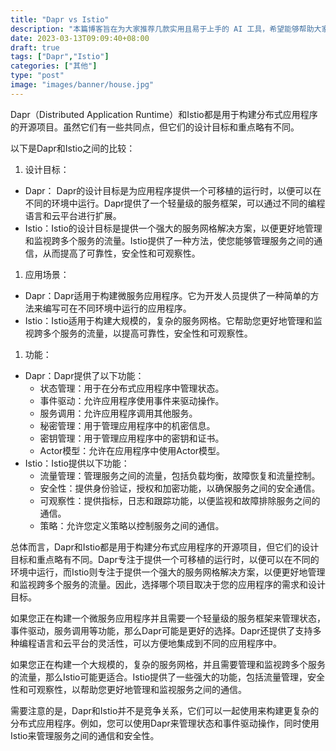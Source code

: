 ```yaml
---
title: "Dapr vs Istio"
description: "本篇博客旨在为大家推荐几款实用且易于上手的 AI 工具，希望能够帮助大家提高工作效率，更好地应用 AI 技术。"
date: 2023-03-13T09:09:40+08:00
draft: true
tags: ["Dapr","Istio"]
categories: ["其他"]
type: "post"
image: "images/banner/house.jpg"
---
```


Dapr（Distributed Application Runtime）和Istio都是用于构建分布式应用程序的开源项目。虽然它们有一些共同点，但它们的设计目标和重点略有不同。

以下是Dapr和Istio之间的比较：

1. 设计目标：

- Dapr： Dapr的设计目标是为应用程序提供一个可移植的运行时，以便可以在不同的环境中运行。Dapr提供了一个轻量级的服务框架，可以通过不同的编程语言和云平台进行扩展。
- Istio：Istio的设计目标是提供一个强大的服务网格解决方案，以便更好地管理和监视跨多个服务的流量。Istio提供了一种方法，使您能够管理服务之间的通信，从而提高了可靠性，安全性和可观察性。

1. 应用场景：

- Dapr：Dapr适用于构建微服务应用程序。它为开发人员提供了一种简单的方法来编写可在不同环境中运行的应用程序。
- Istio：Istio适用于构建大规模的，复杂的服务网格。它帮助您更好地管理和监视跨多个服务的流量，以提高可靠性，安全性和可观察性。

1. 功能：

- Dapr：Dapr提供了以下功能：
  - 状态管理：用于在分布式应用程序中管理状态。
  - 事件驱动：允许应用程序使用事件来驱动操作。
  - 服务调用：允许应用程序调用其他服务。
  - 秘密管理：用于管理应用程序中的机密信息。
  - 密钥管理：用于管理应用程序中的密钥和证书。
  - Actor模型：允许在应用程序中使用Actor模型。
- Istio：Istio提供以下功能：
  - 流量管理：管理服务之间的流量，包括负载均衡，故障恢复和流量控制。
  - 安全性：提供身份验证，授权和加密功能，以确保服务之间的安全通信。
  - 可观察性：提供指标，日志和跟踪功能，以便监视和故障排除服务之间的通信。
  - 策略：允许您定义策略以控制服务之间的通信。

总体而言，Dapr和Istio都是用于构建分布式应用程序的开源项目，但它们的设计目标和重点略有不同。Dapr专注于提供一个可移植的运行时，以便可以在不同的环境中运行，而Istio则专注于提供一个强大的服务网格解决方案，以便更好地管理和监视跨多个服务的流量。因此，选择哪个项目取决于您的应用程序的需求和设计目标。

如果您正在构建一个微服务应用程序并且需要一个轻量级的服务框架来管理状态，事件驱动，服务调用等功能，那么Dapr可能是更好的选择。Dapr还提供了支持多种编程语言和云平台的灵活性，可以方便地集成到不同的应用程序中。

如果您正在构建一个大规模的，复杂的服务网格，并且需要管理和监视跨多个服务的流量，那么Istio可能更适合。Istio提供了一些强大的功能，包括流量管理，安全性和可观察性，以帮助您更好地管理和监视服务之间的通信。

需要注意的是，Dapr和Istio并不是竞争关系，它们可以一起使用来构建更复杂的分布式应用程序。例如，您可以使用Dapr来管理状态和事件驱动操作，同时使用Istio来管理服务之间的通信和安全性。